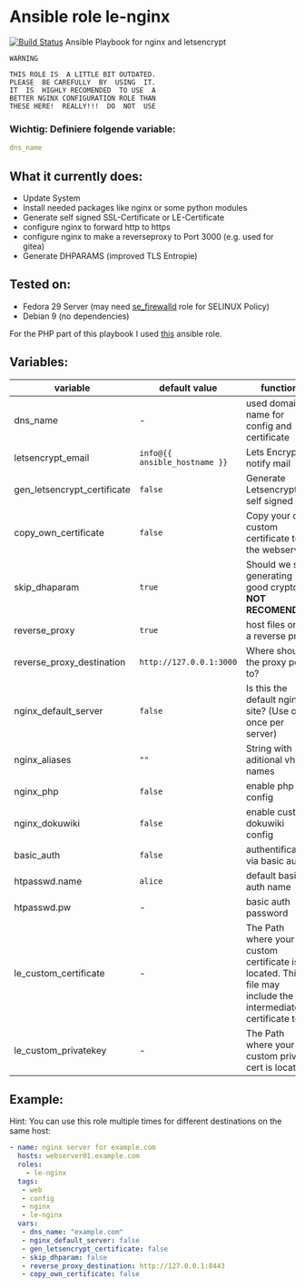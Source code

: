  Ansible role le-nginx
==========================
[![Build Status](https://travis-ci.org/DO1JLR/role_le-nginx.svg?branch=master)](https://travis-ci.org/DO1JLR/role_le-nginx)
Ansible Playbook for nginx and letsencrypt

```
WARNING

THIS ROLE IS  A LITTLE BIT OUTDATED.
PLEASE  BE CAREFULLY  BY  USING  IT.
IT  IS  HIGHLY RECOMENDED  TO USE  A
BETTER NGINX CONFIGURATION ROLE THAN
THESE HERE!  REALLY!!!  DO  NOT  USE
```

### Wichtig: Definiere folgende variable:

```yaml
dns_name
```

 What it currently does:
------------------------

+ Update System
+ Install needed packages like nginx or some python modules 
+ Generate self signed SSL-Certificate or LE-Certificate
+ configure nginx to forward http to https
+ configure nginx to make a reverseproxy to Port 3000 (e.g. used for gitea)
+ Generate DHPARAMS (improved TLS Entropie) 

 Tested on:
-----------
 + Fedora 29 Server (may need [se_firewalld](https://github.com/DO1JLR/role_se_firewalld) role for SELINUX Policy)
 + Debian 9 (no dependencies)

For the PHP part of this playbook I used [this](https://github.com/DO1JLR/role_se_php) ansible role.

 Variables:
------------
| variable          | default value | function |
| --------          | ------------- | -------- |
| dns_name          | -  | used domain name for config and certificate |
| letsencrypt_email | ``info@{{ ansible_hostname }}`` | Lets Encrypt notify mail |
| gen_letsencrypt_certificate | ``false`` | Generate Letsencrypt or self signed cert |
| copy_own_certificate        | ``false`` | Copy your own custom certificate to the webserver |
| skip_dhaparam     | ``true`` | Should we skip generating good crypto? **NOT RECOMENDED** |
| reverse_proxy     | ``true`` | host files or be a reverse proxy |
| reverse_proxy_destination | ``http://127.0.0.1:3000`` | Where should the proxy point to? |
| nginx_default_server | ``false`` | Is this the default nginx site? (Use only once per server) |
| nginx_aliases     | ``""`` | String with aditional vhost names |
| nginx_php         | ``false`` | enable php config |
| nginx_dokuwiki    | ``false`` | enable custom dokuwiki config |
| basic_auth        | ``false`` | authentification via basic auth? |
| htpasswd.name     | ``alice`` | default basic auth name |
| htpasswd.pw       | - | basic auth password |
| le_custom_certificate | - | The Path where your custom certificate is located. This file may include the intermediate certificate too! |
| le_custom_privatekey  | - | The Path where your custom private cert is  located |

 Example:
----------
Hint: You can use this role multiple times for different destinations on the same host:

```yaml
- name: nginx server for example.com
  hosts: webserver01.example.com
  roles:
    - le-nginx
  tags:
   - web
   - config
   - nginx
   - le-nginx
  vars:
   - dns_name: "example.com"
   - nginx_default_server: false
   - gen_letsencrypt_certificate: false
   - skip_dhparam: false
   - reverse_proxy_destination: http://127.0.0.1:8443
   - copy_own_certificate: false
```

